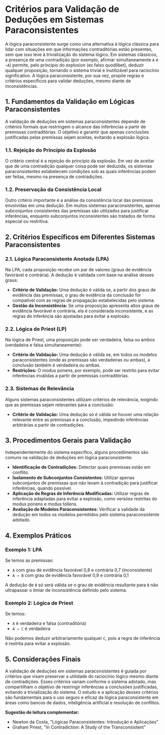 
# Critérios para Validação de Deduções em Sistemas Paraconsistentes

A lógica paraconsistente surge como uma alternativa à lógica clássica para lidar com situações em que informações contraditórias estão presentes, sem que isso leve à trivialização do sistema lógico. Em sistemas clássicos, a presença de uma contradição (por exemplo, afirmar simultaneamente `A` e `¬A`) permite, pelo princípio do explosion (ex falso quodlibet), deduzir qualquer proposição, tornando o sistema trivial e inutilizável para raciocínio significativo. A lógica paraconsistente, por sua vez, propõe regras e critérios específicos para validar deduções, mesmo diante de inconsistências.

## 1. Fundamentos da Validação em Lógicas Paraconsistentes

A validação de deduções em sistemas paraconsistentes depende de critérios formais que restringem o alcance das inferências a partir de premissas contraditórias. O objetivo é garantir que apenas conclusões justificadas pelas premissas sejam aceitas, evitando a explosão lógica.

### 1.1. Rejeição do Princípio da Explosão

O critério central é a rejeição do princípio da explosão. Em vez de aceitar que de uma contradição qualquer coisa pode ser deduzida, os sistemas paraconsistentes estabelecem condições sob as quais inferências podem ser feitas, mesmo na presença de contradições.

### 1.2. Preservação da Consistência Local

Outro critério importante é a análise da consistência local das premissas envolvidas em uma dedução. Em muitos sistemas paraconsistentes, apenas subconjuntos consistentes das premissas são utilizados para justificar inferências, enquanto subconjuntos inconsistentes são tratados de forma especial ou restritiva.

## 2. Critérios Específicos em Diferentes Sistemas Paraconsistentes

### 2.1. Lógica Paraconsistente Anotada (LPA)

Na LPA, cada proposição recebe um par de valores (graus de evidência favorável e contrária). A dedução é validada com base na análise desses graus:

- **Critério de Validação:** Uma dedução é válida se, a partir dos graus de evidência das premissas, o grau de evidência da conclusão for compatível com as regras de propagação estabelecidas pelo sistema.
- **Gestão da Inconsistência:** Se uma proposição apresenta altos graus de evidência favorável e contrária, ela é considerada inconsistente, e as regras de inferência são ajustadas para evitar a explosão.

### 2.2. Lógica de Priest (LP)

Na lógica de Priest, uma proposição pode ser verdadeira, falsa ou ambos (verdadeira e falsa simultaneamente):

- **Critério de Validação:** Uma dedução é válida se, em todos os modelos paraconsistentes (onde as premissas são verdadeiras ou ambas), a conclusão também é verdadeira ou ambas.
- **Restrições:** O modus ponens, por exemplo, pode ser restrito para evitar inferências inválidas a partir de premissas contraditórias.

### 2.3. Sistemas de Relevância

Alguns sistemas paraconsistentes utilizam critérios de relevância, exigindo que as premissas sejam relevantes para a conclusão:

- **Critério de Validação:** Uma dedução só é válida se houver uma relação relevante entre as premissas e a conclusão, impedindo inferências arbitrárias a partir de contradições.

## 3. Procedimentos Gerais para Validação

Independentemente do sistema específico, alguns procedimentos são comuns na validação de deduções em lógica paraconsistente:

- **Identificação de Contradições:** Detectar quais premissas estão em conflito.
- **Isolamento de Subconjuntos Consistentes:** Utilizar apenas subconjuntos de premissas que não levam à contradição para justificar inferências, quando possível.
- **Aplicação de Regras de Inferência Modificadas:** Utilizar regras de inferência adaptadas para evitar a explosão, como versões restritas do modus ponens e modus tollens.
- **Avaliação de Modelos Paraconsistentes:** Verificar a validade da dedução em todos os modelos permitidos pelo sistema paraconsistente adotado.

## 4. Exemplos Práticos

### Exemplo 1: LPA

Se temos as premissas:
- `A` com grau de evidência favorável 0,8 e contrária 0,7 (inconsistente)
- `A → B` com grau de evidência favorável 0,9 e contrária 0,1

A dedução de `B` só será válida se o grau de evidência resultante para `B` não ultrapassar o limiar de inconsistência definido pelo sistema.

### Exemplo 2: Lógica de Priest

Se temos:
- `A` é verdadeira e falsa (contraditória)
- `A → C` é verdadeira

Não podemos deduzir arbitrariamente qualquer `C`, pois a regra de inferência é restrita para evitar a explosão.

## 5. Considerações Finais

A validação de deduções em sistemas paraconsistentes é guiada por critérios que visam preservar a utilidade do raciocínio lógico mesmo diante de contradições. Esses critérios variam conforme o sistema adotado, mas compartilham o objetivo de restringir inferências a conclusões justificadas, evitando a trivialização do sistema. O estudo e a aplicação desses critérios são fundamentais para o uso seguro e eficaz da lógica paraconsistente em áreas como bancos de dados, inteligência artificial e resolução de conflitos.



**Sugestão de leitura complementar:**  
- Newton da Costa, "Lógicas Paraconsistentes: Introdução e Aplicações"
- Graham Priest, "In Contradiction: A Study of the Transconsistent"

